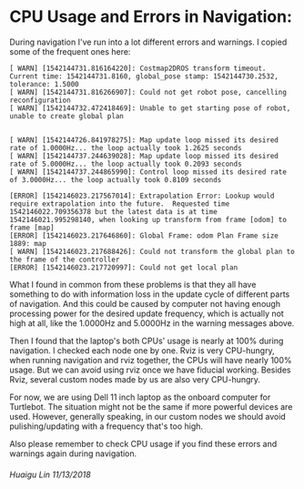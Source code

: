# CPU Usage and Errors in Navigation:

During navigation I've run into a lot different errors and warnings. I copied some of the frequent ones here:

    [ WARN] [1542144731.816164220]: Costmap2DROS transform timeout. Current time: 1542144731.8160, global_pose stamp: 1542144730.2532, tolerance: 1.5000
    [ WARN] [1542144731.816266907]: Could not get robot pose, cancelling reconfiguration
    [ WARN] [1542144732.472418469]: Unable to get starting pose of robot, unable to create global plan


    [ WARN] [1542144726.841978275]: Map update loop missed its desired rate of 1.0000Hz... the loop actually took 1.2625 seconds
    [ WARN] [1542144737.244639028]: Map update loop missed its desired rate of 5.0000Hz... the loop actually took 0.2093 seconds
    [ WARN] [1542144737.244865990]: Control loop missed its desired rate of 3.0000Hz... the loop actually took 0.8109 seconds

    [ERROR] [1542146023.217567014]: Extrapolation Error: Lookup would require extrapolation into the future.  Requested time 1542146022.709356378 but the latest data is at time 1542146021.995298140, when looking up transform from frame [odom] to frame [map]
    [ERROR] [1542146023.217646860]: Global Frame: odom Plan Frame size 1889: map
    [ WARN] [1542146023.217688426]: Could not transform the global plan to the frame of the controller
    [ERROR] [1542146023.217720997]: Could not get local plan

What I found in common from these problems is that they all have something to do with information loss in the update cycle of different parts of navigation. And this could be caused by computer not having enough processing power for the desired update frequency, which is actually not high at all, like the 1.0000Hz and 5.0000Hz in the warning messages above.

Then I found that the laptop's both CPUs' usage is nearly at 100% during navigation. I checked each node one by one. Rviz is very CPU-hungry, when running navigation and rviz together, the CPUs will have nearly 100% usage. But we can avoid using rviz once we have fiducial working. Besides Rviz, several custom nodes made by us are also very CPU-hungry.

For now, we are using Dell 11 inch laptop as the onboard computer for Turtlebot. The situation might not be the same if more powerful devices are used. However, generally speaking, in our custom nodes we should avoid pulishing/updating with a frequency that's too high.

Also please remember to check CPU usage if you find these errors and warnings again during navigation.

###### _Huaigu Lin 11/13/2018_

